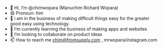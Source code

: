 - 👋 Hi, I’m @chimwopara (Manuchim Richard Wopara)
- 😄 Pronoun: him
- 👀 i am in the business of making difficult things easy for the greater good easy using technology.
- 🌱 I’m currently learning the business of making apps and websites
- 💞️ I’m looking to collaborate on product ideas
- 📫 How to reach me chim@fromsupply.com , mrwopara/instagram.com

<!---
chimwopara/chimwopara is a ✨ special ✨ repository because its `README.md` (this file) appears on your GitHub profile.
You can click the Preview link to take a look at your changes.
--->
